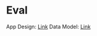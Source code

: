 # Eval
App Design: [Link](https://miro.com/app/board/uXjVLNE6rqc=/?share_link_id=728312900909)
Data Model: [Link](https://excalidraw.com/#json=u6HHIqBF1dMjOjCgiO2Ep,5-G5ENXn6gqJW2UH6YJxzA)
